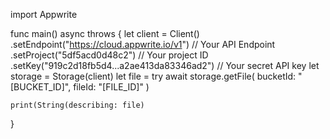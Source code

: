 import Appwrite

func main() async throws {
    let client = Client()
      .setEndpoint("https://cloud.appwrite.io/v1") // Your API Endpoint
      .setProject("5df5acd0d48c2") // Your project ID
      .setKey("919c2d18fb5d4...a2ae413da83346ad2") // Your secret API key
    let storage = Storage(client)
    let file = try await storage.getFile(
        bucketId: "[BUCKET_ID]",
        fileId: "[FILE_ID]"
    )

    print(String(describing: file)
}
